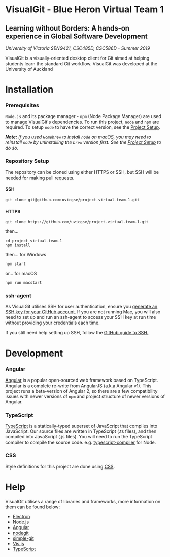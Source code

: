# VisualGit - Blue Heron Virtual Team 1 
## Learning without Borders: A hands-on experience in Global Software Development 
_University of Victoria SENG421, CSC485D, CSC586D - Summer 2019_

VisualGit is a visually-oriented desktop client for Git aimed at helping students learn the standard Git workflow. VisualGit was developed at the University of Auckland 

# Installation

### Prerequisites

`Node.js` and its package manager - `npm` (Node Package Manager) are used to manage VisualGit's dependencies. To run 
this project, `node` and `npm` are required. To setup `node` to have the correct version, see the 
[Project Setup](https://github.com/uvicgse/project-virtual-team-1/wiki/Project-Setup).

**_Note:_** _If you used `Homebrew` to install `node` on macOS, you may need to reinstall `node` by uninstalling the `brew` 
version first. See the [Project Setup](https://github.com/uvicgse/project-virtual-team-1/wiki/Project-Setup) to do so._

### Repository Setup
The repository can be cloned using either HTTPS or SSH, but SSH will be needed for making pull requests.

#### SSH
````
git clone git@github.com:uvicgse/project-virtual-team-1.git
````

#### HTTPS
````
git clone https://github.com/uvicgse/project-virtual-team-1.git
````
then...

````
cd project-virtual-team-1
npm install
````
then... for Windows 
````
npm start
````

or... for macOS
````
npm run macstart
````

### ssh-agent
As VisualGit utilises SSH for user authentication, ensure you 
[generate an SSH key for your GitHub account](https://help.github.com/articles/generating-a-new-ssh-key-and-adding-it-to-the-ssh-agent/). 
If you are not running Mac, you will also need to set up and run an ssh-agent to access your SSH key at run time 
without providing your credentials each time.

If you still need help setting up SSH, follow the [GitHub guide to SSH.](https://help.github.com/en/articles/connecting-to-github-with-ssh)
# Development

### Angular
[Angular](https://angular.io/) is a popular open-sourced web framework based on TypeScript. Angular is a complete 
re-write from AngularJS (a.k.a Angular v1). This project runs a beta-version of Angular 2, so there are a few 
compatibility issues with newer versions of `npm` and project structure of newer versions of Angular. 

### TypeScript
[TypeScript](https://www.typescriptlang.org/) is a statically-typed superset of JavaScript that compiles into JavaScript. 
Our source files are written in TypeScript (.ts files), and then compiled into JavaScript (.js files). You will need to 
run the TypeScript compiler to compile the source code. e.g. [typescript-compiler](https://www.npmjs.com/package/typescript-compiler) 
for Node.

### CSS
Style definitions for this project are done using [CSS](https://www.w3.org/Style/CSS/Overview.en.html).

# Help
VisualGit utilises a range of libraries and frameworks, more information on them can be found below:

 - [Electron](http://electron.atom.io/)
 - [Node.js](https://nodejs.org/en/about/)
 - [Angular](https://angular.io/)
 - [nodegit](http://www.nodegit.org/)
 - [simple-git](https://www.npmjs.com/package/simple-git)
 - [Vis.js](http://visjs.org/docs/network/)
 - [TypeScript](https://www.typescriptlang.org/)
